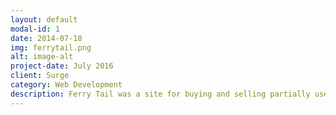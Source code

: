 ```yaml
---
layout: default
modal-id: 1
date: 2014-07-18
img: ferrytail.png
alt: image-alt
project-date: July 2016
client: Surge
category: Web Development
description: Ferry Tail was a site for buying and selling partially used multi-use ferry passes for the islands in the Washington coast area. Read more about the project in these local news articles <a href="http://www.kiro7.com/news/local/new-website-selling-unused-ferry-tickets/362473693">here</a> and <a href="http://www.vashonloop.com/article/discounted-ferry-passes-ferrytailcom">here</a>. The site was built using AngularJS, NodeJS, MySQL, and various other things. At one point I setup a Java server for scanning barcodes out of uploaded pass images, because the javascript libraries for barcode scanning weren't quite good enough. Ferry Tail was eventually shut down by the project owner due to not enough users using the site. It was sad to see my hard work vanish, but I was proud of my work when the project owner told me "The site worked beautifully."
---
```

